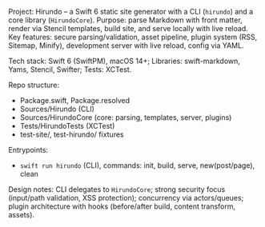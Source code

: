 Project: Hirundo – a Swift 6 static site generator with a CLI (`hirundo`) and a core library (`HirundoCore`). Purpose: parse Markdown with front matter, render via Stencil templates, build site, and serve locally with live reload. Key features: secure parsing/validation, asset pipeline, plugin system (RSS, Sitemap, Minify), development server with live reload, config via YAML.

Tech stack: Swift 6 (SwiftPM), macOS 14+; Libraries: swift-markdown, Yams, Stencil, Swifter; Tests: XCTest.

Repo structure:
- Package.swift, Package.resolved
- Sources/Hirundo (CLI)
- Sources/HirundoCore (core: parsing, templates, server, plugins)
- Tests/HirundoTests (XCTest)
- test-site/, test-hirundo/ fixtures

Entrypoints:
- `swift run hirundo` (CLI), commands: init, build, serve, new(post/page), clean

Design notes: CLI delegates to `HirundoCore`; strong security focus (input/path validation, XSS protection); concurrency via actors/queues; plugin architecture with hooks (before/after build, content transform, assets).